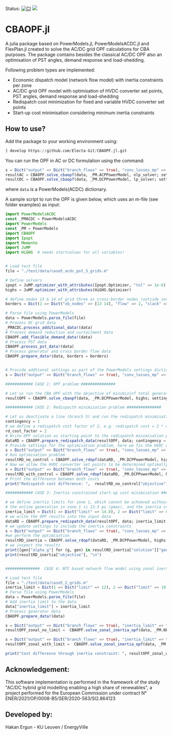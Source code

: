 Status:
[![CI](https://github.com/Electa-Git/CBAOPF.jl/workflows/CI/badge.svg)](https://github.com/Electa-Git/CBAOPF.jl/actions?query=workflow%3ACI)
<a href="https://codecov.io/gh/Electa-Git/CBAOPF.jl"><img src="https://img.shields.io/codecov/c/github/Electa-Git/CBAOPF.jl?logo=Codecov"></img></a>



# CBAOPF.jl

A julia package based on PowerModels.jl, PowerModelsACDC.jl and FlexPlan.jl created to solve the AC/DC grid OPF calculations for CBA purposes. The package contains besides the classical AC/DC OPF also an optimisation of PST angles, demand response and load-shedding.

Following problem types are implemented:

- Economic dispatch model (network flow model) with inertia constraints per zone
- AC/DC grid OPF model with optimisation of HVDC converter set points, PST angles, demand response and load-shedding 
- Redispatch cost minimization for fixed and variable HVDC converter set points
- Start-up cost minimisation considering minimum inertia constraints

## How to use?

Add the package to your working environment using:

```julia
] develop https://github.com/Electa-Git/CBAOPF.jl.git
```

You can run the OPF in AC or DC formulation using the command:

```julia
s = Dict("output" => Dict("branch_flows" => true), "conv_losses_mp" => true)
resultAC = CBAOPF.solve_cbaopf(data, _PM.ACPPowerModel, nlp_solver; setting = s)
resultDC = CBAOPF.solve_cbaopf(data, _PM.DCPPowerModel, lp_solver; setting = s)
```

where ```data``` is a PowerModels(ACDC) dictionary.

A sample script to run the OPF is given below, which uses an m-file (see folder examples) as input:

```julia
import PowerModelsACDC
const _PMACDC = PowerModelsACDC
import PowerModels
const _PM = PowerModels
import CBAOPF
import Ipopt
import Memento
import JuMP
import HiGHS  # needs startvalues for all variables!


# Load test file
file = "./test/data/case5_acdc_pst_3_grids.m"

# Define solvers
ipopt = JuMP.optimizer_with_attributes(Ipopt.Optimizer, "tol" => 1e-6)
highs = JuMP.optimizer_with_attributes(HiGHS.Optimizer)

# define nodes 13 & 14 of grid three as cross-border nodes (outside zone) with a dedicated flow of 200 MW in total (e.g. 2 pu), define some slack by which XB flows can deviate
borders = Dict(1 => Dict("xb_nodes" => [13 14], "flow" => 2, "slack" => 0))

# Parse file using PowerModels
data = PowerModels.parse_file(file)
# Process DC grid data
_PMACDC.process_additional_data!(data)
# Process demand reduction and curtailment data
CBAOPF.add_flexible_demand_data!(data)
# Process PST data
CBAOPF.process_pst_data!(data)
# Process generator and cross border flow data
CBAOPF.prepare_data!(data, borders = borders)


# Provide addtional settings as part of the PowerModels settings dictionary
s = Dict("output" => Dict("branch_flows" => true), "conv_losses_mp" => true, "fix_cross_border_flows" => true)

############ CASE 1: OPF problem ###############

# Let us run the CBA OPF with the objective of minimizinf total generation, demand recution and load shedding cost.
resultOPF = CBAOPF.solve_cbaopf(data, _PM.DCPPowerModel, highs; setting = s)

############ CASE 2: Redispacth minimization problem ###############

# Let us deactivate a line (branch 5) and run the redispatch minimisation problem
contingency = 1
# we define a redispatch cost factor of 2, e.g. redispatch cost = 2 * dispatch cost
rd_cost_factor = 2
# Write OPF solution as starting point to the redispatch minimisation problem
dataRD = CBAOPF.prepare_redispatch_data(resultOPF, data; contingency = contingency, rd_cost_factor = rd_cost_factor)
# Provide settings for the optimisation problem, here we fix the HVDC converter set points
s = Dict("output" => Dict("branch_flows" => true), "conv_losses_mp" => true, "fix_cross_border_flows" => true, "fix_converter_setpoints" => true, "inertia_limit" => false)
# Run optimisation problem
resultRD_no_control = CBAOPF.solve_rdopf(dataRD, _PM.DCPPowerModel, highs; setting = s) 
# Now we allow the HVDC converter set points to be determined optimally
s = Dict("output" => Dict("branch_flows" => true), "conv_losses_mp" => true, "fix_cross_border_flows" => true, "fix_converter_setpoints" => false, "inertia_limit" => false)
resultRD_with_control = CBAOPF.solve_rdopf(dataRD, _PM.DCPPowerModel, highs; setting = s) 
# Print the difference between both costs
print("Redispatch cost difference: ",  resultRD_no_control["objective"] - resultRD_with_control["objective"], "\n")

############ CASE 3: Inertia constrained start-up cost minimisation ####################

# we define inertia limits for zone 1, which cannot be achoeved without additional generation start-up
# the online generation in zone 1 is 13.3 pu (pmax), and the inertia constraint is determined as \sum(pmax) = limit / 0.9, thus a limit of 14.8 pu.*seconnds causes the start-up of generator 4
inertia_limit = Dict(1 => Dict("limit" => 14.8), 2 => Dict("limit" => 0), 3 => Dict("limit" => 0))
# we write the OPF results into the input data
dataRD = CBAOPF.prepare_redispatch_data(resultOPF, data; inertia_limit = inertia_limit)
# we update settings to include the inertia constraints
s = Dict("output" => Dict("branch_flows" => true), "conv_losses_mp" => true, "fix_cross_border_flows" => true, "fix_converter_setpoints" => false, "inertia_limit" => true)
#we perform the optimisation
resultRD_inertia = CBAOPF.solve_rdopf(dataRD, _PM.DCPPowerModel, highs; setting = s) 
# we inspect the results
print([gen["alpha_g"] for (g, gen) in resultRD_inertia["solution"]["gen"]] .- [gen["dispatch_status"] for (g, gen) in dataRD["gen"]],"\n")
print(resultRD_inertia["objective"], "\n")


###############  CASE 4: NTC based network flow model using zonal inertia constraints

# Load test file
file = "./test/data/case5_2_grids.m"
inertia_limit = Dict(1 => Dict("limit" => 12), 2 => Dict("limit" => 10))
# Parse file using PowerModels
data = PowerModels.parse_file(file)
# Add inertia limit to the data
data["inertia_limit"] = inertia_limit
# Process generator data
CBAOPF.prepare_data!(data)

s = Dict("output" => Dict("branch_flows" => true), "inertia_limit" => false)
resultOPF_zonal_no_limit =  CBAOPF.solve_zonal_inertia_opf(data, _PM.NFAPowerModel, highs; setting = s) 

s = Dict("output" => Dict("branch_flows" => true), "inertia_limit" => true)
resultOPF_zonal_with_limit =  CBAOPF.solve_zonal_inertia_opf(data, _PM.NFAPowerModel, highs; setting = s) 

print("Cost difference through inertia constraint: ", resultOPF_zonal_with_limit["objective"] - resultOPF_zonal_no_limit["objective"], "\n")
```

## Acknowledgement:
This software implementation is performed in the framework of the study "AC/DC hybrid grid modelling enabling a high share of renewables", a project performed for the European Commission under contract N° ENER/2021/OP/0008-B5/SER/2020-563/SI2.864123 


## Developed by:

Hakan Ergun - KU Leuven / EnergyVille
